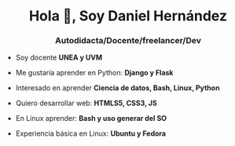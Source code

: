 



<h1 align="center">Hola 👋, Soy Daniel Hernández</h1>
<h3 align="center">Autodidacta/Docente/freelancer/Dev</h3>

- Soy docente **UNEA y UVM**

- Me gustaría aprender en Python: **Django y Flask**

- Interesado en aprender **Ciencia de datos, Bash, Linux, Python**

- Quiero desarrollar web: **HTMLS5, CSS3, JS**

- En Linux aprender: **Bash y uso generar del SO**

- Experiencia básica en Linux: **Ubuntu y Fedora**



